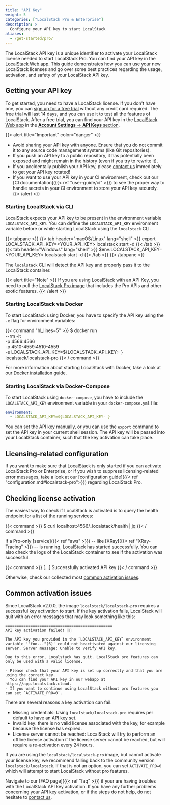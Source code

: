```yaml
---
title: "API Key"
weight: 5
categories: ["LocalStack Pro & Enterprise"]
description: >
  Configure your API key to start LocalStack
aliases:
  - /get-started/pro/
---
```


The LocalStack API key is a unique identifier to activate your LocalStack license needed to start LocalStack Pro.
You can find your API key in the [LocalStack Web app](https://app.localstack.cloud/account/apikeys).
This guide demonstrates how you can use your new LocalStack licenses and go over some best practices regarding the usage, activation, and safety of your LocalStack API key.

## Getting your API key

To get started, you need to have a LocalStack license. If you don't have one, you can [sign up for a free trial](https://localstack.cloud/pricing/) without any credit card required. The free trial will last 14 days, and you can use it to test all the features of LocalStack. After a free trial, you can find your API key in the [LocalStack Web app](https://app.localstack.cloud) in the [**Account Settings** → **API Keys** section](https://app.localstack.cloud/account/apikeys).

{{< alert title="Important" color="danger" >}}
- Avoid sharing your API key with anyone. Ensure that you do not commit it to any source code management systems (like Git repositories).
- If you push an API key to a public repository, it has potentially been exposed and might remain in the history (even if you try to rewrite it).
- If you accidentally publish your API key, please [contact us](https://localstack.cloud/contact/) immediately to get your API key rotated!
- If you want to use your API key in your CI environment, check out our [CI documentation]({{< ref "user-guide/ci" >}}) to see the proper way to handle secrets in your CI environment to store your API key securely.
{{< /alert >}}

### Starting LocalStack via CLI

LocalStack expects your API key to be present in the environment variable `LOCALSTACK_API_KEY`. You can define the `LOCALSTACK_API_KEY` environment variable before or while starting LocalStack using the `localstack` CLI.

{{< tabpane >}}
{{< tab header="macOS/Linux" lang="shell" >}}
export LOCALSTACK_API_KEY=<YOUR_API_KEY>
localstack start -d
{{< /tab >}}
{{< tab header="Windows" lang="shell" >}}
$env:LOCALSTACK_API_KEY=<YOUR_API_KEY> localstack start -d
{{< /tab >}}
{{< /tabpane >}}

The `localstack` CLI will detect the API key and properly pass it to the LocalStack container.

{{< alert title="Note" >}}
If you are using LocalStack with an API Key, you need to pull the [LocalStack Pro image](https://docs.localstack.cloud/references/docker-images/#localstack-pro-image) that includes the Pro APIs and other exotic features.
{{< /alert >}}

### Starting LocalStack via Docker

To start LocalStack using Docker, you have to specify the API key using the `-e` flag for environment variables:

{{< command "hl_lines=5" >}}
$ docker run \
  --rm -it \
  -p 4566:4566 \
  -p 4510-4559:4510-4559 \
  -e LOCALSTACK_API_KEY=${LOCALSTACK_API_KEY:- } \
  localstack/localstack-pro
{{< / command >}}

For more information about starting LocalStack with Docker, take a look at our [Docker installation](https://docs.localstack.cloud/getting-started/installation/#docker) guide.

### Starting LocalStack via Docker-Compose

To start LocalStack using `docker-compose`, you have to include the `LOCALSTACK_API_KEY` environment variable in your `docker-compose.yml` file:

```yaml
environment:
  - LOCALSTACK_API_KEY=${LOCALSTACK_API_KEY- }
```

You can set the API key manually, or you can use the `export` command to set the API key in your current shell session. The API key will be passed into your LocalStack container, such that the key activation can take place.

## Licensing-related configuration

If you want to make sure that LocalStack is only started if you can activate LocalStack Pro or Enterprise, or if you wish to suppress licensing-related error messages, take a look at our [configuration guide]({{< ref "configuration.md#localstack-pro">}}) regarding LocalStack Pro.

## Checking license activation

The easiest way to check if LocalStack is activated is to query the health endpoint for a list of the running services:

{{< command >}}
$ curl localhost:4566/_localstack/health | jq
{{< / command >}}

If a Pro-only [service]({{< ref "aws" >}}) -- like [XRay]({{< ref "XRay-Tracing" >}}) -- is running, LocalStack has started successfully. You can also check the logs of the LocalStack container to see if the activation was successful.

{{< command >}}
[...] Successfully activated API key
{{< / command >}}

Otherwise, check our collected most [common activation issues](#common-activation-issues).

## Common activation issues

Since LocalStack v2.0.0, the image `localstack/localstack-pro` requires a successful key activation to start.
If the key activation fails, LocalStack will quit with an error messages that may look something like this:

```
===============================================
API key activation failed! 🔑❌

The API key you provided in the `LOCALSTACK_API_KEY` environment variable '"foo..."(6)' could not beactivated against our licensing server. Server message: Unable to verify API key.

Due to this error, Localstack has quit. LocalStack pro features can only be used with a valid license.

- Please check that your API key is set up correctly and that you are using the correct key.
  You can find your API key in our webapp at https://app.localstack.cloud.
- If you want to continue using LocalStack without pro features you can set `ACTIVATE_PRO=0`.
```

There are several reasons a key activation can fail:
* Missing credentials: Using `localstack/localstack-pro` requires per default to have an API key set.
* Invalid key: there is no valid license associated with the key, for example because the license has expired.
* License server cannot be reached: LocalStack will try to perform an offline license activation if the license server cannot be reached, but will require a re-activation every 24 hours.

If you are using the `localstack/localstack-pro` image, but cannot activate your license key, we recommend falling back to the community version `localstack/localstack`.
If that is not an option, you can set `ACTIVATE_PRO=0` which will attempt to start LocalStack without pro features.

Navigate to our [FAQ page]({{< ref "faq" >}}) if your are having troubles with the LocalStack API key activation.
If you have any further problems concerning your API key activation, or if the steps do not help, do not hesitate to [contact us](https://localstack.cloud/contact/).
